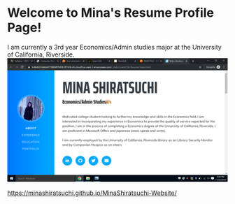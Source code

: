# Welcome to Mina's Resume Profile Page!
I am currently a 3rd year Economics/Admin studies major at the University of California, Riverside. 
![Mina's Resume Profile Page](img/screenshot.png)

https://minashiratsuchi.github.io/MinaShiratsuchi-Website/

